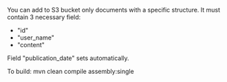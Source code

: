 You can add to S3 bucket only documents with a specific structure.
It must contain 3 necessary field:
- "id"
- "user_name"
- "content"

Field "publication_date" sets automatically.

To build: mvn clean compile assembly:single